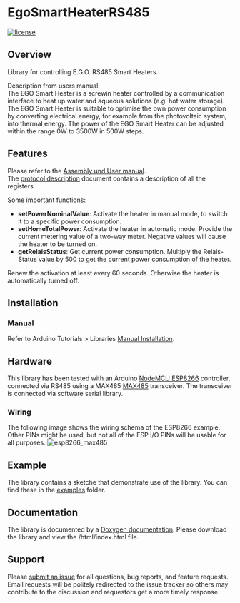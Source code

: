 # EgoSmartHeaterRS485

[![license](https://img.shields.io/github/license/th-hock/EgoSmartHeaterRS485.svg)][license]

[license]:          LICENSE

## Overview

Library for controlling E.G.O. RS485 Smart Heaters.

Description from users manual:  
The EGO Smart Heater is a screwin heater controlled by a communication interface to heat up water and aqueous solutions (e.g. hot water storage).
The EGO Smart Heater is suitable to optimise the own power consumption by converting electrical energy, for example from the photovoltaic system, into thermal energy.
The power of the EGO Smart Heater can be adjusted within the range 0W to 3500W in 500W steps.

## Features

Please refer to the [Assembly und User manual](https://github.com/th-hock/EgoSmartHeaterRS485/blob/main/extras/smart_heater.pdf).  
The [protocol description](https://github.com/th-hock/EgoSmartHeaterRS485/blob/main/extras/Protocol%2090.60034.744_001_1.pdf) document contains a description of all the registers.

Some important functions:
- **setPowerNominalValue**: Activate the heater in manual mode, to switch it to a specific power consumption.
- **setHomeTotalPower**: Activate the heater in automatic mode. Provide the current metering value of a two-way meter. Negative values will cause the heater to be turned on.
- **getRelaisStatus**: Get current power consumption. Multiply the Relais-Status value by 500 to get the current power consumption of the heater.

Renew the activation at least every 60 seconds. Otherwise the heater is automatically turned off.

## Installation

### Manual

Refer to Arduino Tutorials > Libraries [Manual Installation](https://www.arduino.cc/en/Guide/Libraries#toc5).


## Hardware

This library has been tested with an Arduino [NodeMCU ESP8266](https://components101.com/development-boards/nodemcu-esp8266-pinout-features-and-datasheet) controller, connected via RS485 using a MAX485 [MAX485](https://microcontrollerslab.com/rs485-serial-communication-esp32-esp8266-tutorial/) transceiver. The transceiver is connected via software serial library.

### Wiring

The following image shows the wiring schema of the ESP8266 example. Other PINs might be used, but not all of the ESP I/O PINs will be usable for all purposes.
![esp8266_max485](https://user-images.githubusercontent.com/81650966/224537809-a8d09a4f-675d-4624-9469-216af9e032ad.png)

## Example

The library contains a sketche that demonstrate use of the library. You can find these in the [examples](https://github.com/th-hock/EgoSmartHeaterRS485/tree/main/examples/) folder.


## Documentation

The library is documented by a [Doxygen documentation](https://htmlpreview.github.io/?https://github.com/th-hock/EgoSmartHeaterRS485/blob/main/doc/). Please download the library and view the /html/index.html file.


## Support

Please [submit an issue](https://github.com/th-hock/EgoSmartHeaterRS485/issues) for all questions, bug reports, and feature requests. Email requests will be politely redirected to the issue tracker so others may contribute to the discussion and requestors get a more timely response.
